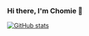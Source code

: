 ### Hi there, I'm Chomie 👋

[![GitHub stats](https://github-readme-stats.vercel.app/api?username=chomieu&bg_color=fff&title_color=d4af37&text_color=ffd700&hide_border=true&show_icons=true&hide=stars)](https://github.com/anuraghazra/github-readme-stats)
